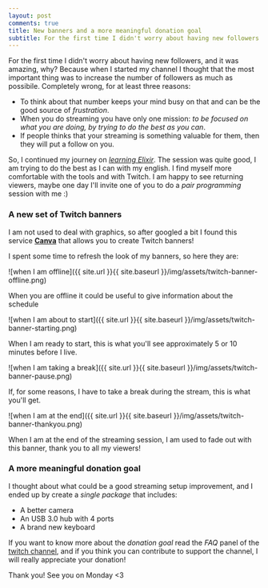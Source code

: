 ```yaml
---
layout: post
comments: true
title: New banners and a more meaningful donation goal
subtitle: For the first time I didn't worry about having new followers
---
```


For the first time I didn't worry about having new followers, and it was amazing, why? Because when I started my channel I thought that the most important thing was to increase the number of followers as much as possibile. Completely wrong, for at least three reasons:

* To think about that number keeps your mind busy on that and can be the good source of _frustration_.
* When you do streaming you have only one mission: _to be focused on what you are doing, by trying to do the best as you can_.
* If people thinks that your streaming is something valuable for them, then they will put a follow on you.

So, I continued my journey on [_learning Elixir_](https://github.com/joebew42/elixir-playground). The session was quite good, I am trying to do the best as I can with my english. I find myself more comfortable with the tools and with Twitch. I am happy to see returning viewers, maybe one day I'll invite one of you to do a _pair programming_ session with me :)

### A new set of Twitch banners

I am not used to deal with graphics, so after googled a bit I found this service [**Canva**](https://www.canva.com/) that allows you to create Twitch banners!

I spent some time to refresh the look of my banners, so here they are:

![when I am offline]({{ site.url }}{{ site.baseurl }}/img/assets/twitch-banner-offline.png)

When you are offline it could be useful to give information about the schedule

![when I am about to start]({{ site.url }}{{ site.baseurl }}/img/assets/twitch-banner-starting.png)

When I am ready to start, this is what you'll see approximately 5 or 10 minutes before I live.

![when I am taking a break]({{ site.url }}{{ site.baseurl }}/img/assets/twitch-banner-pause.png)

If, for some reasons, I have to take a break during the stream, this is what you'll get.

![when I am at the end]({{ site.url }}{{ site.baseurl }}/img/assets/twitch-banner-thankyou.png)

When I am at the end of the streaming session, I am used to fade out with this banner, thank you to all my viewers!

### A more meaningful donation goal

I thought about what could be a good streaming setup improvement, and I ended up by create a _single package_ that includes:

* A better camera
* An USB 3.0 hub with 4 ports
* A brand new keyboard

If you want to know more about the _donation goal_ read the *FAQ* panel of the [twitch channel](https://www.twitch.tv/joebew42), and if you think you can contribute to support the channel, I will really appreciate your donation!

Thank you! See you on Monday <3
